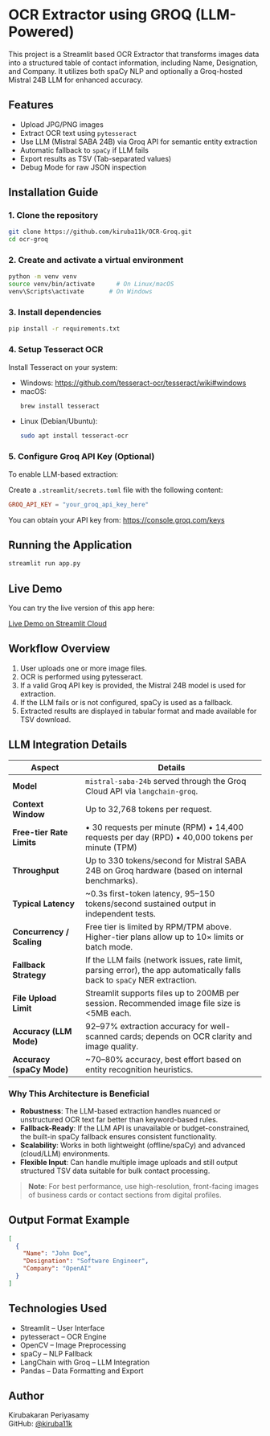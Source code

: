 # OCR Extractor using GROQ (LLM-Powered)

This project is a Streamlit based OCR  Extractor that transforms images data into a structured table of contact information, including Name, Designation, and Company. It utilizes both spaCy NLP and optionally a Groq-hosted Mistral 24B LLM for enhanced accuracy.

## Features

- Upload JPG/PNG images
- Extract OCR text using `pytesseract`
- Use LLM (Mistral SABA 24B) via Groq API for semantic entity extraction
- Automatic fallback to `spaCy` if LLM fails
- Export results as TSV (Tab-separated values)
- Debug Mode for raw JSON inspection

## Installation Guide

### 1. Clone the repository

```bash
git clone https://github.com/kiruba11k/OCR-Groq.git
cd ocr-groq
```

### 2. Create and activate a virtual environment

```bash
python -m venv venv
source venv/bin/activate      # On Linux/macOS
venv\Scripts\activate       # On Windows
```

### 3. Install dependencies

```bash
pip install -r requirements.txt
```

### 4. Setup Tesseract OCR

Install Tesseract on your system:

- Windows: https://github.com/tesseract-ocr/tesseract/wiki#windows
- macOS:
  ```bash
  brew install tesseract
  ```
- Linux (Debian/Ubuntu):
  ```bash
  sudo apt install tesseract-ocr
  ```

### 5. Configure Groq API Key (Optional)

To enable LLM-based extraction:

Create a `.streamlit/secrets.toml` file with the following content:

```toml
GROQ_API_KEY = "your_groq_api_key_here"
```

You can obtain your API key from: https://console.groq.com/keys

## Running the Application

```bash
streamlit run app.py
```
## Live Demo

You can try the live version of this app here:

[ Live Demo on Streamlit Cloud](https://lsocrgroq.streamlit.app/)


## Workflow Overview

1. User uploads one or more image files.
2. OCR is performed using pytesseract.
3. If a valid Groq API key is provided, the Mistral 24B model is used for extraction.
4. If the LLM fails or is not configured, spaCy is used as a fallback.
5. Extracted results are displayed in tabular format and made available for TSV download.

## LLM Integration Details

| Aspect                    | Details                                                                                           |
|---------------------------|---------------------------------------------------------------------------------------------------|
| **Model**                 | `mistral-saba-24b` served through the Groq Cloud API via `langchain-groq`.                        |
| **Context Window**        | Up to 32,768 tokens per request.                                                                  |
| **Free-tier Rate Limits** | • 30 requests per minute (RPM)  • 14,400 requests per day (RPD)  • 40,000 tokens per minute (TPM) |
| **Throughput**            | Up to 330 tokens/second for Mistral SABA 24B on Groq hardware (based on internal benchmarks).     |
| **Typical Latency**       | ~0.3s first-token latency, 95–150 tokens/second sustained output in independent tests.            |
| **Concurrency / Scaling** | Free tier is limited by RPM/TPM above. Higher-tier plans allow up to 10× limits or batch mode.    |
| **Fallback Strategy**     | If the LLM fails (network issues, rate limit, parsing error), the app automatically falls back to `spaCy` NER extraction. |
| **File Upload Limit**     | Streamlit supports files up to 200MB per session. Recommended image file size is <5MB each.       |
| **Accuracy (LLM Mode)**   | 92–97% extraction accuracy for well-scanned cards; depends on OCR clarity and image quality.      |
| **Accuracy (spaCy Mode)** | ~70–80% accuracy, best effort based on entity recognition heuristics.                             |

### Why This Architecture is Beneficial

- **Robustness**: The LLM-based extraction handles nuanced or unstructured OCR text far better than keyword-based rules.
- **Fallback-Ready**: If the LLM API is unavailable or budget-constrained, the built-in spaCy fallback ensures consistent functionality.
- **Scalability**: Works in both lightweight (offline/spaCy) and advanced (cloud/LLM) environments.
- **Flexible Input**: Can handle multiple image uploads and still output structured TSV data suitable for bulk contact processing.

> **Note**: For best performance, use high-resolution, front-facing images of business cards or contact sections from digital profiles.


## Output Format Example

```json
[
  {
    "Name": "John Doe",
    "Designation": "Software Engineer",
    "Company": "OpenAI"
  }
]
```

## Technologies Used

- Streamlit – User Interface
- pytesseract – OCR Engine
- OpenCV – Image Preprocessing
- spaCy – NLP Fallback
- LangChain with Groq – LLM Integration
- Pandas – Data Formatting and Export

## Author

Kirubakaran Periyasamy  
GitHub: [@kiruba11k](https://github.com/kiruba11k)

